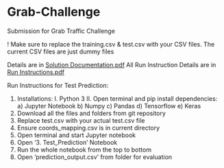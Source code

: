 # Grab-Challenge
Submission for Grab Traffic Challenge

! Make sure to replace the training.csv & test.csv with your CSV files. The current CSV files are just dummy files

Details are in [Solution Documentation.pdf](https://github.com/SamNgu/Grab-Challenge/blob/master/Solution%20Documentation.pdf)
All Run Instruction Details are in [Run Instructions.pdf](https://github.com/SamNgu/Grab-Challenge/blob/master/Run%20Instructions.pdf)

Run Instructions for Test Prediction:
1. Installations:
  I. Python 3
  II. Open terminal and pip install dependencies:
    a) Jupyter Notebook
    b) Numpy
    c) Pandas
    d) Tensorflow
    e) Keras
2. Download all the files and folders from git repository
3. Replace test.csv with your actual test.csv file
4. Ensure coords_mapping.csv is in current directory
5. Open terminal and start Jupyter notebook
6. Open ‘3. Test_Prediction’ Notebook
7. Run the whole notebook from the top to bottom
8. Open ‘prediction_output.csv’ from folder for evaluation
